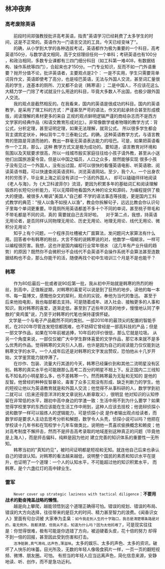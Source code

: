 ## 林冲夜奔


### 高考废除英语
&#160; &#160; &#160; &#160;前段时间郑强教授批评高考英语，指责"英语学习已经耗费了太多学生的时间，这是不正常的。英语作为一门语言交流的工具，今天已经变味了"。<br>
&#160; &#160; &#160; &#160;的确，从小学到大学的各种选拔考试，英语都作为极为重要的一个科目，高考英语150分，与数学语文相同，高于文综理综任何一个单科；考研英语也有100分
，和政治相同，多数专业课都有三四门细分科目（如工科第一难408，有数据结构、操作系统等四门），合起来也才150分。一门专业知识，反而不如一门外语重要？抛开分值不论，批评英语者，主要观点是2个：
一是不实用，学生只需要背单词背作文，英语即使考了高分，也是哑巴英语，无法与外国人交流，甚至词汇量很高的学生，连基本的厕所、刀叉都不会说（韩寒语）；
二是中国人，不应该花这么大精力学一门除了考试就没什么用途的科目，毕竟大多数人不出国，也极少跟外国人交流。
<br>
&#160; &#160; &#160; &#160;我的观点是截然相反的。在我看来，国内的英语是很成功的科目。国内的英语教学，是采用了理工科的方式：严谨甚至严苛的语法，作文的起承转合甚至形成模版，阅读理解的素材更多的来自
正规的观点鲜明逻辑严谨的商经杂志而不是西方文学家的经典作品（和语文教育形成对比）。非常像数学或者物理的教学方式：背公式，分析定理，甚至证明定理，如果无法理解，就背公式。
所以很多学生都会背主谓宾定状补，神似背牛二牛三泰勒公式。的确，这种英语教学方式，与语言教育的思路是背道而驰的，教出一群毫无英语表达能力的哑巴。可是，如果把英语看作一个工具，那么，这种
教学方式又是极为成功的。要知道，语言教育对环境和氛围以及天赋要求很高，所以一线城市殷实家庭往往给小孩子请外教，甚至从小送他们出国旅游夏令营。但是以中国之幅员，人口之众多，居然能够实现
很多小孩子没有见过一个外国人，没有出过国，却可以很快的看懂英语电影、听英语歌、阅读英语书籍，可以快速查阅英语资料，浏览英语网站。至少，我个人，一个出身农村的穷孩子，毕业来上海之前没有讲过一个活的外国人，
却可以磕磕绊绊地阅读《老人与海》，为《大卫科波菲尔》流泪，更因为积累多年的基础词汇和阅读理解锻炼的长短句分析能力，可以无障碍地看国外大神的论文和源码，为编程提供了极大的便捷。被很多人嘲讽"美国人"自己都
不学的语法事态等技能，更是国内工科式教学的典范："授人以鱼不如授人以渔"，教会你拆解句子，远远比教会你认识句子里每个单词更重要。毕竟厕所用英语都差不多十个不同的单词，甚至桃子带毛和不带毛都是不同的词，真的
需要就自己去背好啦。
&#160; &#160;对于第二点，我想，持英语无用论者，是否同样认同物理无用论、历史无用论、地理无用论、线代无用论、微积分无用论？
<br>
&#160; &#160; &#160; &#160;知乎上有个问题，一个程序员吐槽被大厂面算法，发问题问大家算法有什么用。回答者中有韩寒的粉丝，大言不惭的说韩寒说的对，他数学一塌糊涂，一样可以编程很厉害。我想，这也许是国内编程行业常年很水
（这几年有产业升级的趋势）的原因？既然你不会微积分不会线代不会英语不会操作系统不会算法甚至连数据结构也不会，那么你能干的活，随便再找个初中生培训三个月是不是也能干？
### 韩寒
&#160; &#160; &#160; &#160;作为80后最后一批或者说90后第一批，我从初中开始就是韩寒的热烈的粉丝，到高中，正值叛逆期，对韩寒的喜爱可以说是到了狂热的地步。读他的每一本书、每一篇博文，感慨他杂文的犀利，观点的尖锐，奉他为当代的鲁迅。
甚至于后来他拍电影，我也每部都去支持。可是随着成年、进入社会、接触更多的人事和知识，我对韩寒的喜爱，逐渐走低，甚至到了近些年厌恶的地步，慢慢地认同了李敖的"臭鸡蛋"说，乃至于对韩寒的代笔也保持谨慎怀疑。
<br>
&#160; &#160;文学是一个与电子产品截然不同的类别。一部2010年的最顶尖的配置的智能手机，在2020年尽管连发短信都困难，也不妨碍它曾经是一部高科技的产品；但是一部文学作品，如果在10年前被追捧，10年后的评价很低，那么它就是垃圾。
从另一个角度来说，一部仅仅被广大中学生群体喜爱的文学作品，那它本来就不是多么优秀的作品。觉得韩寒的文风引人入胜，也许是因为自己的阅读能力仅仅能到达韩寒文字的水平。一个人成年后还是对韩寒的文字发出赞叹，恐怕他从十几岁开始，文学鉴赏能力就停滞了。
<br>
&#160; &#160; &#160; &#160;在炒作、包装、流量大行其道的今天，韩寒已经廉价到和其他二流明星没有区别。韩寒的真实水平也可能跟那么高考二百分的明星不相上下。反正国内二三线知名不知名的小明星那么多，也不差韩寒一个。然而韩寒最为无耻和无知的
是他的反智。他曾经的种种反智暴论，毒害了众多三观没有形成、缺乏判断力的学生。他的短视让他以为英语教育就是和外国人交流；他觉得不从事科研的人，数学学到初二就可以（后来还得意洋洋的发文章说别人断章取义），很明显
他对知识的认知停留在非常低的水平，跟初中高中身边的学渣一致：生活中用不到为什么要学？如果觉得学校里学的东西应该能在生活工作中用到，这种人应该去技校；他诡辩侦探小说和数学一样可以锻炼人的逻辑能力，可是侦探小说
是作者输出观点给读者，而数学却是要求人主动去思考分析和解题，数学令人头秃，侦探小说可以吗？他把在学校读十几年书和在驾校学十几年车做类比，说明他一贯喜欢偷换概念和赖皮；他对高考制度不懈抨击，然而不是抨击高考录取的地域差别这种真正的问题（毕竟他是上海人），而是抨击偏科，纯粹是因为他对
建立完善的知识体系的重要性一无所知。
<br>
&#160; &#160; &#160; &#160;韩寒当初的"真知灼见"，被时间证明都是短视和无知。就连他自己后来也承认自己的错误认知。对韩寒的看法越来越低，说明整个国民的素质和知识水平在提升，也证明了一个道理：一个人的认知水平，不可能超过他的知识积累水平，
而韩寒，是个六盏红灯的高中肄业生。


### 雷军
&#160; &#160; &#160; &#160;`Never cover up strategic laziness with tactical diligence`：**不要用战术的勤奋掩盖战略的懒惰**。
<br>
&#160; &#160; &#160; &#160;越是向上攀爬，越能领悟到这个道理正确得可怕。错误的规划、错误的布局、错误的大方向选择，往往带来的是巨大的时间、精力甚至智力的浪费。《闻香识女人》里面有句台词被
大家奉为圭臬：`如今我走到人生的十字路口，我总是清楚哪条路是对的，毫无例外，我都清楚，但我从不走。知道为什么吗？因为太他妈难了`，可是现实往往是：你觉得很难，极有可能是你选错了方向，被迫硬着头皮，花十倍的努力
却得不到一倍的回报，甚至因此受到伤害和打击。
<br>
&#160; &#160; &#160; &#160;`洁净脏腑,真气清纯,远声色,薄滋味`。太多的娱乐、太多的声色、太多的资讯，破坏了人快乐的味蕾。目光所及，无数的年轻人像吸食鸦片一样，一页一页的翻短视频、微博、朋友圈。可怕。
有担当的年轻人应当远离声色，简化信息来源，安静地读、听、创作，而不是急功近利。